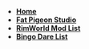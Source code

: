 * [**Home**](index.md)
* [**Fat Pigeon Studio**](https://fatpigeonstudio.wixsite.com/games)
* [**RimWorld Mod List**](rimworldmodlist.md)
* [**Bingo Dare List**](bingodarelist.md)

